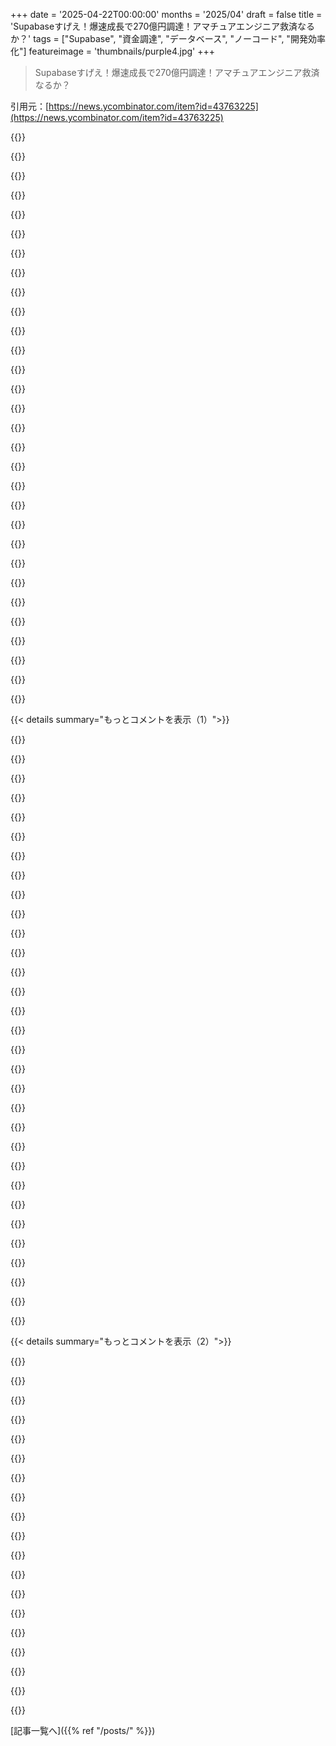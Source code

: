 +++
date = '2025-04-22T00:00:00'
months = '2025/04'
draft = false
title = 'Supabaseすげえ！爆速成長で270億円調達！アマチュアエンジニア救済なるか？'
tags = ["Supabase", "資金調達", "データベース", "ノーコード", "開発効率化"]
featureimage = 'thumbnails/purple4.jpg'
+++

> Supabaseすげえ！爆速成長で270億円調達！アマチュアエンジニア救済なるか？

引用元：[https://news.ycombinator.com/item?id=43763225](https://news.ycombinator.com/item?id=43763225)




{{<matomeQuote body="l33t h4x0rs様はSupabaseのことアマチュア向けだって思ってるかもだけどさー、元エンジニアでサイドプロジェクト再開した身としては、Supabaseマジ最高。マジで求めてたやつ。去年使い始めてから一番のお気に入り。ターミナルに住みたくない人たち向けのTAM作って、めっちゃ稼いでほしいわ。" userName="hackitup7" createdAt="2025/04/22 15:38:38" color="#45d325">}}




{{<matomeQuote body="HasuraとPostgRESTをエンタープライズとかスタートアップのデカいプロダクションアプリで数年使ってるけど、マジな問題はバックエンドエンジニアが脅威に感じてるってことだけだわ。CRUD APIの95%をハックなしでカバーできるマジもんのツール。エンジニアにとっても良いツールだよ。別にvibe codingとかAIとかじゃなくて、毎回CRUDバックエンドを再発明するのがマジで無意味ってこと。" userName="whstl" createdAt="2025/04/22 17:13:24" color="#ff5c5c">}}




{{<matomeQuote body="このコメント探してたわ。技術知識ない家族がテックプロジェクトやってて、Lovable.devにSupabaseをバックエンドとして組み合わせたら、マジで魔法みたいだった。ターミナルいじったり、Postgres立てたりする手間が一切ないのがデカい。技術者って、技術知識ない人がフード開けずに色々できるようになると、物事がどれだけ早く進むかを過小評価しがちだよね。" userName="sebastiennight" createdAt="2025/04/22 16:12:41" color="#45d325">}}




{{<matomeQuote body="技術知識ない人がすぐにプロトタイプ作れるのは良いことだけど、セキュリティホールとか分かりにくいバグがある状態でプロダクションに投入するのはマズい。見た目が良いと勘違いしがち。DelphiとかVisualBasicのRAD時代からずっとそう。" userName="giantrobot" createdAt="2025/04/22 16:40:35" color="">}}




{{<matomeQuote body="Supabaseを結構使ってるんだけど、マジで何なのかよく分かってないんだよね。Postgresに拡張機能とPostgrestがバンドルされてて、データベースUIもある。ホストされてて、ローカルでも動く。ローカルで動かすのは色々問題があるから、Docker Composeでパーツを別々に動かした方が楽だった。それなら、Supabaseじゃなくて、拡張機能付きのホスト型Postgresを使う理由ってある？プロダクトストーリーがマジで分かりにくい。" userName="highwaylights" createdAt="2025/04/22 18:10:59" color="">}}




{{<matomeQuote body="ベテランバックエンドエンジニアだけど、Hasuraを仕事で使ってる。プロトタイプをプロダクションに持っていくのは良いし、ソロデベロッパーでも解決できるビジネス上の問題を解決できる。でも、エンジニア2人目からはマジで大変。長期的な戦略としては無理そう。Hasuraしか使ったことないけど、セキュリティがマジでヤバくて、アンチパターンを強制される。スキーマが全部公開されるし、ビジネスロジックはフロントエンドに押し込まれる。他のサービスがデータにアクセスする必要があるのに、安全にアクセスできない場合は、余計なネットワークホップが発生する。VCがリターンを要求したり、会社が今のバージョンを維持する価値がないと判断した場合、どうなるか分からない。" userName="TSiege" createdAt="2025/04/22 18:16:21" color="">}}




{{<matomeQuote body="PostgRESTはビューとかのユースケースには良いんだけど、ユーザーにデータベースへの直接アクセスを許可したくないんだよね。RLSポリシーで制御できるけど、メール認証が必要になった場合、データベース外でループが発生して、データベースの整合性を保護できない。pg_netでwebhookを使えるけど、トリガーが増えて、ビジネスロジックがSQLに閉じ込められる。CRUDアプリでも、データベース外で色んなことが起きて、マジで面倒になる。" userName="highwaylights" createdAt="2025/04/22 18:19:10" color="">}}




{{<matomeQuote body="昔は、デザインとワークフローのプロトタイプって呼んでた。実際のフローとコンセプトが終わるまで技術的なコンポーネントに対処しなくて済むようにね。今は、ニーズを満たしてるかどうかも分からないプロトタイプを「生成」して、それを最終版として進めてる気がする。InvisionとかMarvelとかFigmaとかの良いところは、アイデアとフローをしっかり固めて、開発者がコードに飛び込んで何百回もイテレーションするのを避けることだった。これは開発において大きな進歩で、PMとかUI/UXの役割ができた。今はAI生成ツールで、計画のワークフローとかを無視して、直接コードプロトタイプに戻ってる気がする。" userName="asnyder" createdAt="2025/04/22 17:50:56" color="">}}




{{<matomeQuote body="メール認証が必要になった場合は、CRUD APIでカバーできない5%のケースに遭遇したってこと。普通のendpointを使えば良いじゃん。PostgRESTを使い続ければ時間を節約できる。5%のケースに対応できないからって、全部捨てる必要はない。釘とネジがあるように、ハンマーとドライバーを同時に使えるってこと。" userName="whstl" createdAt="2025/04/22 18:34:03" color="#ff5733">}}




{{<matomeQuote body="面倒くさいフェーズなんて必要ない。特にFigmaにバックエンドを繋げるにはコーディングが必要だし。vibe codingで完全に動くUIとバックエンドを作った方が手間がかからない。計画したり、UIを個別にイテレーションする必要なんてないじゃん。できる人は10倍速くできるし、コード書けない人でもアイデアを市場に出せる。" userName="_zoltan_" createdAt="2025/04/22 18:18:43" color="">}}




{{<matomeQuote body="「技術に詳しくない人がセキュリティホールだらけのプロトタイプをそのまま本番環境に投入しちゃうのはヤバい」って意見には反対だな。むしろ、技術者じゃない人が何かを本番に投入するって最高じゃん！多くの人にとって、それが社内ツールを完成させる唯一の手段なんだから。それに、そうやってるうちに買い手や資金が集まって、セキュリティホールとかを直してくれる”本物の”開発者を雇えるようになるかもしれないし。別に”ベテラン開発者”だってセキュリティホール作らないわけじゃないし。ほら、ちょっと前にあった超有名な出会い系アプリだって、共有された写真とか会話が全部見れちゃうっていうヤバい問題があったじゃん。プロの技術チームがIDの列挙に対する対策を怠ったせいで。" userName="sebastiennight" createdAt="2025/04/22 17:07:21" color="">}}




{{<matomeQuote body="セキュリティが甘いアプリに登録したユーザーが、データを盗まれたり、身元を特定されたりする可能性はどうなるの？そういう事がすでに起こってるからって、素人が専門家だって勘違いするのを助長して、セキュリティ意識をさらに低下させるのは良くないでしょ。多くの人がソフトウェアを開発できるようになるのは良いことだけど、デメリットがないわけじゃない。" userName="somebehemoth" createdAt="2025/04/22 17:19:58" color="#ff5733">}}




{{<matomeQuote body="Supabaseマジ最高。資金調達できて嬉しい！AmazonとかGoogleに買収されて台無しにされないか心配だったんだよね。開発者体験がマジで最高なんだよ。まるで俺の考えてること全部読んで、必要なものを簡単に作ってくれたみたい。<br>・ログイン処理がマジ優秀<br>・データベースも良い感じ<br>・ファイルストレージもある<br>・権限管理も全部いい感じ<br>・Realtimeもマジcool<br>・ドキュメントも最高<br>・SDKも最高<br>・サポートも最高<br>お願いだから売らないで。" userName="jonplackett" createdAt="2025/04/22 19:24:59" color="#785bff">}}




{{<matomeQuote body="フロントエンドに”ビジネスロジック”を置くように強制してるのはお前だけだよ。そういう技術を使えば便利に見えるかもしれないけど、エンジニアリングのルールは守らないと。フロントエンドはバリデーションとか、ラウンドトリップを避けるための重複したロジックを持つかもしれないけど、セキュリティに関わることとか、改ざんされてはいけないことは、サーバーに残しておくか、権限で保護する必要がある。SupabaseとかHasuraだけでほとんど全部ホストできるアプリケーションもあるんだから。そうじゃないからって、無理強いする必要はない。" userName="whstl" createdAt="2025/04/23 05:25:01" color="#ff5c5c">}}




{{<matomeQuote body="どこに問題があった？PostgRESTの部分？シンプルなクエリに使ってる？それとも複雑なビジネスロジックに使おうとしてる？PostgRESTは、本来の使い方をすれば最高だけど、他のツールと同じように、想定外の使い方をすると性能が発揮できない。釘をハンマーで叩く代わりに、ドライバーを使うようなもんだよ。" userName="whstl" createdAt="2025/04/23 05:46:54" color="">}}




{{<matomeQuote body="自動CRUD APIについてだけど、何が問題なの？普通のendpoint使えばいいじゃん。PostgRESTを使って時間を節約し続ければいい。" userName="DidYaWipe" createdAt="2025/04/23 05:27:07" color="">}}




{{<matomeQuote body="PostgRESTをアプリのバックエンドとして使う意味が分からん。アプリにクエリをハードコードするつもりはないから。サーバーがDB構造からアプリを分離するAPIを提供する。" userName="DidYaWipe" createdAt="2025/04/23 08:00:28" color="">}}




{{<matomeQuote body="業界を知ってると、みんなAIのプロトタイプをプロダクションに投入すると思うよ。過去にAIじゃないプロトタイプでも同じことしてたからね。メンテとかリファクタリングとかデバッグのためにベテランを入れた時に、引退したソロ開発者のスパゲッティコードベースより楽かどうかだね。" userName="sally_glance" createdAt="2025/04/22 16:52:39" color="">}}




{{<matomeQuote body="それって、こじつけじゃね？ほとんどのアプリは使われずにすぐ死ぬし、リスクの低いデータを少し集める程度。ノーブランドの会社に個人情報を渡すようなユーザーは、遅かれ早かれスパムとかフィッシング詐欺に引っかかる。" userName="conductr" createdAt="2025/04/22 22:40:09" color="">}}




{{<matomeQuote body="「なんでクエリロジックをクライアントアプリにハードコードするんだ？」って言ってるのはお前じゃん。そんなことしないってのがポイントでしょ。" userName="whstl" createdAt="2025/04/23 05:51:09" color="">}}




{{<matomeQuote body="俺のメッセージのどこに「クライアントアプリにクエリをハードコードする」って書いてあるんだよ？むしろ逆で、CRUDにはそういうツールを使って、フロントエンドを普通のバックエンドと同じように見せるんだよ。ダメなら普通のendpointを使えばいい。" userName="whstl" createdAt="2025/04/23 05:30:09" color="#38d3d3">}}




{{<matomeQuote body="「vibe coding」ツールの品質は、ひどい下請け業者レベル。経験豊富な開発者が修正できる可能性はあるけど、同じ問題が起きるだろうね。AIトークンで「vibe code」を推進した企業は、安く働かせようとするだろうし、無理な納期を要求するだろうね。" userName="giantrobot" createdAt="2025/04/22 19:52:36" color="">}}




{{<matomeQuote body="ああ、俺だよ。で、質問は変わらない。クライアントにクエリを作らせる以外に、自動生成HTTP APIのデータベースに対する意味って何？" userName="DidYaWipe" createdAt="2025/04/23 07:51:53" color="">}}




{{<matomeQuote body="Supabaseは大好きだけど、UIとバックエンドをvibe codeで作れるってのは、いずれ崩壊すると思う。" userName="biztos" createdAt="2025/04/22 20:42:36" color="#785bff">}}




{{<matomeQuote body="めっちゃ金あるやん。Supabase のイグジット戦略って何？単独でやっていけるビジネスモデルなの？最近は vibe coding って言っとけば金が集まるんだね。ちょっとでも関係あれば OK みたいな！" userName="otterley" createdAt="2025/04/22 15:25:13" color="">}}




{{<matomeQuote body="Series D ってことは、IPO より資金調達を選んだってことか。ユーザー数は 200 万人いるって言ってるけど、オープンコアだから有料ユーザーはどれくらいいるんだろ？業績あんまり良くないのかもね。ウォール街はビッグデータ以外のデータベースベンダーのことよく分かってないし、買収狙いかも。でも PostgreSQL ベンダーなんてゴロゴロいるから、どこが買うんだろ..." userName="candiddevmike" createdAt="2025/04/22 15:31:31" color="">}}




{{<matomeQuote body="ビジネス始めて 5 年も経つのに、＞ 長期的に持続可能なビジネスなのかって疑問に答えられないってマジ？新しいソリューション見つけたり、時代遅れの業界を破壊したりするのに、これって一番効率的な方法なの？" userName="diggan" createdAt="2025/04/22 15:33:25" color="">}}




{{<matomeQuote body="＞ Supabase のイグジット戦略って何？ 長期的に持続可能なビジネスなの？ ベストケースは買収、ワーストケースはプライベートエクイティかな。Supabase が株式市場に上場すると思う？ Cloudflare みたいに AWS を再現するとかしないと、上場は難しいかもね。分かんないけど。" userName="colesantiago" createdAt="2025/04/22 15:33:04" color="">}}




{{<matomeQuote body="＞ ビジネス始めて 5 年も経つのに答えられないってマジ？ まだまだ甘いね。Discord はもうすぐ 10 年になるけど、いまだに全然儲かってないのに、近いうちに IPO 検討してるらしいよ。" userName="jsheard" createdAt="2025/04/22 15:35:26" color="">}}




{{<matomeQuote body="Supabase は基本的に AWS Postgres の皮を被っただけ。趣味レベルの人とか小規模チームには人気だけど、大規模チームで使ってるところは知らないな。ビジネスが本格的になってきたら、自分で全部ホストした方がコスパ良いし。" userName="fakedang" createdAt="2025/04/22 15:38:30" color="">}}




{{< details summary="もっとコメントを表示（1）">}}

{{<matomeQuote body="＞ PostgreSQL ベンダーなんてゴロゴロいるから、どこが買うんだろ... Supabase の方が知名度は圧倒的に高いと思うけど。" userName="adamnemecek" createdAt="2025/04/22 15:43:24" color="">}}




{{<matomeQuote body="結局のところ、無料で手に入るものを売って、AWS の上に何かを乗っけてるだけだもんね。こういうビジネスモデルは、無料のプロダクトをゴミみたいにしないと持続可能じゃないけど、それもまた持続可能じゃない。AWS と良い契約してるんだろうけど、無料のプロダクトでかなり損してると思うよ。" userName="TechDebtDevin" createdAt="2025/04/22 16:23:23" color="">}}




{{<matomeQuote body="クラウドホスティングビジネスの根本的な考え方は、人々が自分で色々管理したくないってことだよね。" userName="adamnemecek" createdAt="2025/04/22 16:49:22" color="">}}




{{<matomeQuote body="Supabaseのプロダクトは良いと思うよ。基本的にはオープンソースソフトウェア上にbackend as a serviceプラットフォームを構築してるんだから。ただ、それを大規模に運用するのは簡単じゃないから、メンテのために人を雇う予定がないなら、有料プランを使うのが良いかもね。小規模な開発環境なら問題なく使えると思う。" userName="carlhjerpe" createdAt="2025/04/22 16:05:21" color="#ff5c5c">}}




{{<matomeQuote body="結構みんな払ってるよ。俺も複数のプロジェクトで払ってるし。Supabaseはかなり良いサービスだと思う。昔は開発と本番環境両方で使ってたけど、今は開発環境はNeonにしてる。本番環境はまだSupabase。mongoからSupabaseに乗り換えたんだよね。Neonに乗り換えるかもだけど、急いではないかな。Postgres以外にも色々提供してるけど、俺はPostgresしか使ってない。" userName="firtoz" createdAt="2025/04/22 17:35:20" color="#38d3d3">}}




{{<matomeQuote body="lovableとかbolt.newとかがSupabaseと連携し続ければ、たいして営業しなくても稼げると思うんだよね。AIツールって状態を保存する必要があるものが多いし、Supabaseはそれを提供してるじゃん。他の会社が同じようなこと始めてないのが不思議。" userName="clvx" createdAt="2025/04/22 15:39:40" color="#785bff">}}




{{<matomeQuote body="SupabaseとNeon両方使ってるってことだけど、Supabaseを本番環境で使い続ける理由って何かある？今日Neonにアプリ移行してみたんだけど（テストは簡単だった！）、オートスケール機能とかUIがマジ最高。Supabaseとの比較で何かあれば教えてほしい。" userName="drewnick" createdAt="2025/04/23 01:23:10" color="#45d325">}}




{{<matomeQuote body="GoogleのSpannerが明日オープンソース化されたらどうなるかって話だよ。現実的に、GoogleがGoogleのために作った超特殊なペルソナ向けのものを、どれだけの人がデプロイできるようになると思う？Amazonみたいな大企業が自社製品を改善するためにちょっと覗き見するくらいじゃない？価値はマネージドサービスってことだから、管理してもらうためにお金を払い続けるんじゃないかな。" userName="BoorishBears" createdAt="2025/04/22 18:22:53" color="">}}




{{<matomeQuote body="マジそれな。うちは月4桁ドル払ってるわ。5桁になったら改めて考えるけど、自分でホストする時間がない。" userName="ZiiS" createdAt="2025/04/22 16:55:20" color="#ff5c5c">}}




{{<matomeQuote body="ちょっと頭回ってないんだけど、もしかして皮肉？apt-get install postgresqlって入力するの、15～30分もかからないじゃん。" userName="chasd00" createdAt="2025/04/22 20:29:02" color="">}}




{{<matomeQuote body="結局自分たちで色々管理することになるんだよね。しかも別の請求書も管理しなきゃいけないし。" userName="hirako2000" createdAt="2025/04/22 17:09:56" color="">}}




{{<matomeQuote body="SupabaseはPostgreSQLサーバー、pooler（最初はpgbouncerだったけど今は独自）、PostREST APIを提供してて、サポート、バックアップ、ロギングとかもやってくれるんだよね。マジなビジネスやってると、これらを自社で安定して運用する時間とか人員がない場合もあるから、助かるんだわ。Auth0レベルの認証機能とか、VercelみたいなEdge functions、S3みたいなストレージ（DBの権限システム共有）もあるし、Elixirで動くwebsocket/presence機能もある。少なくともウチにとっては、かなり魅力的なんだよね。" userName="ZiiS" createdAt="2025/04/22 17:04:25" color="#38d3d3">}}




{{<matomeQuote body="Discordはサブスクリプションで結構成功してて、数千万ドル稼いでるよ。0ドルってことは絶対にない。儲かってるかどうかは別として。" userName="hashamali" createdAt="2025/04/22 16:11:15" color="">}}




{{<matomeQuote body="マジなビジネスって何？Supabaseはめっちゃスケールすると思うし、ロックインもないし、もし特別なインフラが必要になったら自分で作って統合できるし。FDWを使って自分で運用してるPostgresにアクセスすることもできるかも。AWS postgresのプラグインは全部使えないけどね。全部自分でホストするのは、みんなが思ってるよりずっと大変だよ。心配なのは、Supabaseが倒産したり悪くなったりしたらヤバいってこと。でも、全部オープンソースだし。" userName="carlhjerpe" createdAt="2025/04/22 16:39:49" color="#ff5733">}}




{{<matomeQuote body="テック企業が黒字じゃなくても上場するのはよくあることだよ。成長率が良くて、どうやって黒字にするかっていうストーリーがあれば、普通は大丈夫。もちろん会社によって違うし、上場後に目標達成できないこともあるけど、多くの場合、黒字になるまで待つのはナンセンス。" userName="vecter" createdAt="2025/04/22 15:46:28" color="">}}




{{<matomeQuote body="前にいた会社ではRDS Postgresをたくさん使ってたけど、Supabaseも大好きだったよ。単なるホストDBじゃなくて、Webベースのテーブル編集、認証、エッジ機能、行レベルセキュリティ、簡単なフックとかトリガーとか、色々な価値があるんだよね。RDSを運用できたけど、開発にかかるコストが高かった。Supabaseは手頃な価格でめっちゃ簡単だったし、RDSやRedshiftとも簡単に連携できた。" userName="tootie" createdAt="2025/04/22 17:30:14" color="#ff5733">}}




{{<matomeQuote body="Discordはユーザーがめっちゃ増えてるから大丈夫でしょ。今やGoogleレベルで誰でも知ってる名前だし。サーバーをブーストしてる人もたくさんいるし、絶対儲かってるって。" userName="Aeolun" createdAt="2025/04/22 23:26:28" color="">}}




{{<matomeQuote body="買収狙い。VCからありえないくらいの金を集めて、買収かIPOを狙ってるんだよ。Supabaseも買収されそうだね。" userName="9283409232" createdAt="2025/04/22 15:35:13" color="">}}




{{<matomeQuote body="AWSは順調みたいだけど。" userName="adamnemecek" createdAt="2025/04/22 18:27:14" color="">}}




{{<matomeQuote body="マジなビジネスってのは、稼働時間と安定性を維持する必要があるってこと。俺だけじゃなくて、Supabaseのredditでも、プラットフォームのダウンタイムがヤバいって苦情がよく出てるんだよ。プロトタイプとかMVPには100%使うけど、本番環境？俺も他の人も触りたくないって人が多いと思う。君の経験は違うかもしれないけど。" userName="fakedang" createdAt="2025/04/22 20:41:11" color="">}}




{{<matomeQuote body="上場する必要がある理由の一つに、成長にはコストがかかるってのがあるよね。" userName="hirako2000" createdAt="2025/04/22 17:11:23" color="">}}




{{<matomeQuote body="Supabaseは裏で色々やってくれて、MVP作るにはマジ最高だけど、本番環境で使うのはまだ早いかな。ダウンタイムがたまにあるんだよね（ダッシュボードは大丈夫って言うけど）。Redditでも同じこと言ってる人多いし。お金いっぱい払ってると対応違うのかもね。" userName="fakedang" createdAt="2025/04/22 20:44:52" color="">}}




{{<matomeQuote body="Supabaseは200万人の開発者が使ってて、350万以上のデータベースを管理してるんだって。GoogleのFirebaseの代わりにPostgresをサポートしてる。目指してるのは、開発者と”vibe coders”のためのワンストップbackend。無料でサインアップできるけど、有料ユーザーはどれくらいいるんだろうね。認証が必要なデータの保存だけなら最高。サーバーサイドのロジックが必要になるとちょっと変。firebase functionsに比べるとSupabaseのedge functionsは洗練されてない気がする。セルフホスティングは色々大変だから、今は力を入れてないんだろうね。無料プランは残してほしいな。学習用には最高。" userName="999900000999" createdAt="2025/04/22 16:00:40" color="">}}




{{<matomeQuote body="セルフホスティングってそんなに大変？1年前だけど、docker compose upだけでローカルインスタンス立てて今も使ってるよ。起動時に自動で立ち上がるようにしてる。127.0で使ってるからSSEとかは試してないけど、ログ記録には完璧。" userName="NitpickLawyer" createdAt="2025/04/22 16:16:27" color="">}}




{{<matomeQuote body="URL付きのサーバーでホストするのは大変だよ。特定の文字列を生成しないと動かないんだ。ドキュメントにはどこにも書いてなくて、GitHubのissueでスクリプトを見つけたよ。それを環境変数に設定する必要がある。" userName="999900000999" createdAt="2025/04/22 16:43:05" color="">}}




{{<matomeQuote body="JWTトークンを正しく作ればいいだけの話みたい。クライアントライブラリを使わないなら、ドキュメントにも書いてあるよ。https://supabase.com/docs/guides/self-hosting/docker#generat..." userName="Zekio" createdAt="2025/04/22 18:06:47" color="">}}




{{<matomeQuote body="ドキュメントに書いてあるって言うけど、devopsがcomposeファイルで試したら、色々問題が出てきて数日かかったよ。セルフホスティング向けじゃないんだよね。もっと簡単にできるはずなのに。" userName="k4rli" createdAt="2025/04/22 22:52:32" color="">}}




{{<matomeQuote body="traefikを入れて、envファイルとcomposeファイルをちょっと変えて、docker composeで実行すれば1日でセットアップできるよ。メールサーバーとワイルドカードLE証明書は既にある前提だけど。studioを公開せずに、SSHポートフォワードでアクセスできるようにしてる。セルフホストはユーザーフレンドリーじゃないね。supabaseプロジェクトは1つだけだし。postgresで新しいテンプレートDBを作って、複数のプロジェクトをセットアップできるUIがあってもいいのにね。理由は明白だと思うけど。" userName="sureglymop" createdAt="2025/04/28 17:20:23" color="#ff5c5c">}}




{{<matomeQuote body="最近ちょっと良くなったけど、まだ面倒だよ。docker-compose stackがちゃんと起動しなかったり、誰かがヘルスチェックでミスしたり。PRレビューしてるのかな？新しいバージョンにアップグレードするのも大変。環境変数が追加されたり、名前が変わったり。スムーズにアップグレードできたことないよ。" userName="ctm92" createdAt="2025/04/23 22:55:11" color="">}}




{{<matomeQuote body="自分で証明書を使ってみて。Denoだと簡単だけど、Supabaseだと無理だった。ドキュメントにも書いてないし、本気で開発したいなら大問題だよ。" userName="DidYaWipe" createdAt="2025/04/23 04:35:49" color="">}}

{{</details>}}




{{< details summary="もっとコメントを表示（2）">}}

{{<matomeQuote body="自分でホストするなら、少なくともリバースプロキシを立てて、アクセスできるものを制御した方がいいよ。Traefikをポン付けすれば、LE証明書も自動で取得できるし、TLSをそこで終端できるし。" userName="sureglymop" createdAt="2025/04/28 17:22:52" color="">}}




{{<matomeQuote body="普通のPostgresだからね。全部フロントエンドで処理する必要はないんだよ。チュートリアルはRLSを学んでSDKを使うように勧めてくるけど、普通のサーバーサイドコードも書けるんだぜ。" userName="scosman" createdAt="2025/04/22 16:04:00" color="#ff5c5c">}}




{{<matomeQuote body="俺も小さいプロジェクトで、”service account”のクレデンシャルを使って全部やったことあるよ。普通のPostgres接続みたいに動くんだ。" userName="teaearlgraycold" createdAt="2025/04/22 16:14:03" color="">}}




{{<matomeQuote body="ユーザーをサポートしないならいいけど、Supabase authを使うなら、サービスアカウントでRLSをバイパスするのは、接続文字列をハードコーディングするようなもんだよ。" userName="balls187" createdAt="2025/04/22 16:16:36" color="">}}




{{<matomeQuote body="両方ちゃんと一緒に使えるんだぜ。サービスアカウントはサービス上だけでアクセスするべき。Auth+Serverを使うなら、Auth JWTでユーザー認証を確認できる（ドキュメント参照）。クライアントでサーバー接続を使うのはダメ。警告も多いしね。" userName="scosman" createdAt="2025/04/22 21:45:51" color="#ff33a1">}}




{{<matomeQuote body="マジで無料のホストされたPostgresデータベースとして使ってる。バックエンドで接続文字列を使ってクエリを実行してるだけ。" userName="groguzt" createdAt="2025/04/22 16:18:04" color="#ff33a1">}}




{{<matomeQuote body="ちょっと不安定なところがあるよね。特にSupabase、deno、TypeScriptの特定の組み合わせを設定するときとか（stage 2 vs stage 3 decoratorsとか）。" userName="balls187" createdAt="2025/04/22 16:14:23" color="">}}




{{<matomeQuote body="DjanjoがSupabaseの代わりになるってどういうこと？" userName="TechDebtDevin" createdAt="2025/04/22 16:20:17" color="">}}




{{<matomeQuote body="今のプロジェクトで基本的なゲームロジックを処理するためのバックエンドサーバーが必要なんだ。Firebaseで似たようなことをやったときは簡単だったけど、Supabaseは簡単じゃなかった。最終的にはできると思うけど、想定されたユースケースの外だと思う。Djangoの方が柔軟性がある。" userName="999900000999" createdAt="2025/04/22 16:50:38" color="">}}




{{<matomeQuote body="おめでとう、チーム！数週間前にSupabaseのローカルイベントでスピーカーを務めたよ。ナイジェリアのアブジャでローカルイベントを開催したんだ。そこでLaunch Week 14シリーズを宣伝し、Supabaseの新機能を紹介した。週末にSMEビジネス向けのクイックバックエンドを構築する方法を紹介するイベントになった。" userName="kaladin_1" createdAt="2025/04/22 15:54:45" color="#45d325">}}




{{<matomeQuote body="2024年の売上高は1680万ドル、2023年は1050万ドルと推定されてる。この成長率を元にすると今は2690万ドルくらいかな。別のソースだと2025年は1500万ドルらしいけど。仮にそのレンジだとすると、ARRマルチプルは66倍から133倍になるね。今のSaaS市場だと5-15倍くらいが普通じゃない？AIならもっと高いけど、SupabaseはAIじゃないし。でも、Supabaseは市場のリーダーだからボーナスが上乗せされるかも。それに、大口投資家たちがこぞってSupabaseに投資したがったから、評価額も上がったんだろうね。大きなエンタープライズ案件を獲得して成長を語ってるんじゃないかな。いろいろ仮定があるけど、ハイプも加味するとこの評価額も納得できるかもね。" userName="acrooks" createdAt="2025/04/22 16:59:57" color="">}}




{{<matomeQuote body="売上高が年間1500万ドルから2500万ドル程度の企業に20億ドルの評価額か。普通なの？信じられない。Supabaseは好きだけどね。" userName="jc_811" createdAt="2025/04/23 16:22:01" color="">}}




{{<matomeQuote body="サイドプロジェクトでSupabaseを使ってるんだけど、抜け出すのが大変なんだよね。一番の問題はコスト。細かい料金設定が多くて、気づいたら高くなってる。数千人のユーザーしかいないアプリで先月70ドルもかかった。ツール自体は好きだけど、料金体系が分かりにくい。" userName="k2xl" createdAt="2025/04/22 15:41:43" color="#ff33a1">}}




{{<matomeQuote body="似たような感覚。全部のサービスを使ってるわけじゃないんだけど、セルフホストも重くて不安定そう。結局、必要な部分だけAPIで構築して、マネージドPostgres DBにつなげたら、コストが10分の1になった。プロトタイピングには便利だけど、ビジネスの基盤にするのはちょっと不安かな。" userName="jamil7" createdAt="2025/04/22 15:47:41" color="">}}




{{<matomeQuote body="数千人のユーザーがいて月70ドル！？全然妥当じゃない？そのうち2人を月35ドルでマネタイズすればサーバー代はペイできるよ。自分で運用することもできるし、全部オープンソースだし。" userName="cpursley" createdAt="2025/04/22 22:07:09" color="">}}




{{<matomeQuote body="それも一つの考え方だけど、他のサーバー運用方法と比べると明らかに高いよ。同じくらいのユーザー数なら5ドルのVPSで十分。" userName="Capricorn2481" createdAt="2025/04/22 23:47:42" color="">}}




{{<matomeQuote body="じゃあSupabaseを5ドルのVPSで動かすか、自分でバックエンドを構築すればいいんじゃない？" userName="cpursley" createdAt="2025/04/23 00:31:46" color="">}}




{{<matomeQuote body="前に言ったように、アプリはすでにSupabaseと統合されてて、抜け出すのが難しいんだ。" userName="k2xl" createdAt="2025/04/23 09:39:23" color="">}}

{{</details>}}



[記事一覧へ]({{% ref "/posts/" %}})
